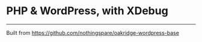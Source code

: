 # PHP & WordPress, with XDebug

---

Built from https://github.com/nothingspare/oakridge-wordpress-base
